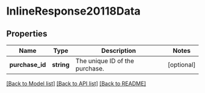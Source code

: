 # InlineResponse20118Data

## Properties
Name | Type | Description | Notes
------------ | ------------- | ------------- | -------------
**purchase_id** | **string** | The unique ID of the purchase. | [optional] 

[[Back to Model list]](../../README.md#documentation-for-models) [[Back to API list]](../../README.md#documentation-for-api-endpoints) [[Back to README]](../../README.md)

